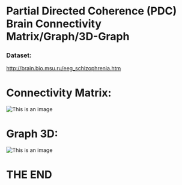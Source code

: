 # Partial Directed Coherence (PDC) Brain Connectivity Matrix/Graph/3D-Graph
### Dataset:
http://brain.bio.msu.ru/eeg_schizophrenia.htm

# Connectivity Matrix:
![This is an image](https://i.ibb.co/XX7Hm6K/normal-sub-1.png)
# Graph 3D:
![This is an image](https://i.ibb.co/TktfVNj/download-1.png)

# THE END